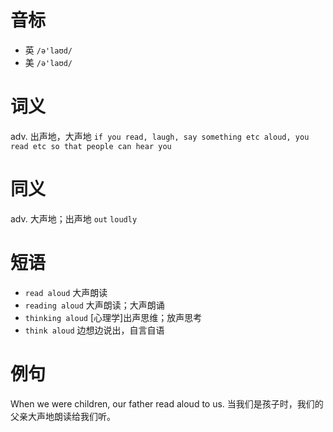# 音标

- 英 `/ə'laʊd/`
- 美 `/ə'laʊd/`

# 词义

adv. 出声地，大声地
`if you read, laugh, say something etc aloud, you read etc so that people can hear you`

# 同义

adv. 大声地；出声地
`out` `loudly`

# 短语

- `read aloud` 大声朗读
- `reading aloud` 大声朗读；大声朗诵
- `thinking aloud` [心理学]出声思维；放声思考
- `think aloud` 边想边说出，自言自语

# 例句

When we were children, our father read aloud to us.
当我们是孩子时，我们的父亲大声地朗读给我们听。


